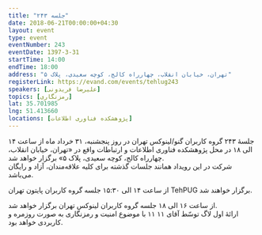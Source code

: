 ```yaml
---
title: "جلسه ۲۴۳"
date: 2018-06-21T00:00:00+04:30
layout: event
type: event
eventNumber: 243
eventDate: 1397-3-31
startTime: 14:00
endTime: 18:00
address: "تهران، خیابان انقلاب، چهارراه کالج، کوچه سعیدی،‌ پلاک ۵"
registerLink: https://evand.com/events/tehlug243
speakers: [علیرضا فریدونی]
topics: [رمزنگاری]
lat: 35.701985
lng: 51.413660
locations: [پژوهشکده فناوری اطلاعات]
---
```

جلسهٔ ۲۴۳ گروه کاربران گنو/لینوکس تهران در روز پنجشنبه، ۳۱ خرداد ماه از ساعت ۱۴ الی ۱۸ در محل پژوهشکده فناوری اطلاعات و ارتباطات واقع در «تهران، خیابان انقلاب، چهارراه کالج، کوچه سعیدی،‌ پلاک ۵» برگزار خواهد شد.  
شرکت در این رویداد همانند جلسات گذشته برای کلیه علاقه‌مندان، آزاد و رایگان می‌باشد.

از ساعت ۱۴ الی ۱۵:۳۰ جلسه گروه کاربران پایتون تهران TehPUG برگزار خواهند شد.

از ساعت ۱۶ الی ۱۸ جلسه گروه کاربران لینوکس تهران برگزار خواهد شد.  
ارائهٔ اول لاگ توسّط آقای ۱۱ ۱۱ با موضوع امنیت و رمزنگاری به صورت روزمره و کاربردی خواهد بود.